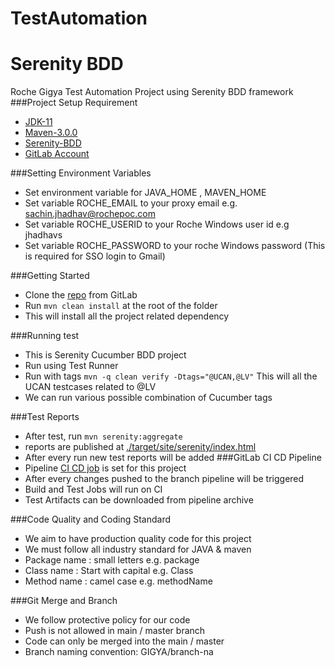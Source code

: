 # TestAutomation
# Serenity BDD
Roche Gigya Test Automation Project using Serenity BDD framework
###Project Setup Requirement
- [JDK-11](https://www.oracle.com/java/technologies/downloads/) 
- [Maven-3.0.0](https://maven.apache.org/install.html)
- [Serenity-BDD](https://serenity-bdd.github.io/theserenitybook/latest/index.html)
- [GitLab Account](https://code.roche.com/users/sign_in)

###Setting Environment Variables
- Set environment variable for JAVA_HOME , MAVEN_HOME
- Set variable ROCHE_EMAIL to your proxy email e.g. sachin.jhadhav@rochepoc.com
- Set variable ROCHE_USERID to your Roche Windows user id e.g jhadhavs
- Set variable ROCHE_PASSWORD to your roche Windows password  (This is required for SSO login to Gmail)

###Getting Started
- Clone the [repo](https://code.roche.com/roche-gigya-automation/roche-gigya-bdd-test) from GitLab
- Run ```mvn clean install``` at the root of the folder
- This will install all the project related dependency

###Running test
- This is Serenity Cucumber BDD project 
- Run using Test Runner
- Run with tags ``mvn -q clean verify -Dtags="@UCAN,@LV"`` This will all the UCAN  testcases related to @LV
- We can run various possible combination of Cucumber tags


###Test Reports
- After test,  run  ```mvn serenity:aggregate```
- reports are published at [./target/site/serenity/index.html](./target/site/serenity/index.html) 
- After every run new test reports will be added 
###GitLab CI CD Pipeline
- Pipeline [CI CD job](https://code.roche.com/jhadhavs/roche-gigya-bdd-test/-/pipelines) is set for this project 
- After every changes pushed to the branch pipeline will be triggered
- Build and Test Jobs will run on CI
- Test Artifacts can be downloaded from pipeline archive

###Code Quality and Coding Standard 
- We aim to have production quality  code for this project
- We must follow all industry standard for JAVA & maven
- Package name : small letters e.g. package
- Class name : Start with capital  e.g. Class
- Method name : camel case e.g. methodName

###Git Merge and Branch 
- We follow protective policy for our code
- Push is not allowed in main / master branch
- Code can only be merged into the main / master
- Branch naming convention: GIGYA/branch-na

